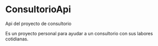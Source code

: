 # ConsultorioApi
Api del proyecto de consultorio

Es un proyecto personal para ayudar a un consultorio con sus labores cotidianas.
